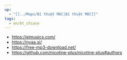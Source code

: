 ```yaml
---
up:
  - "[[../Maps/Bí thuật MOC|Bí thuật MOC]]"
tags:
  - on/bt_chiase
---
```


- https://eimusics.com/
- https://nyaa.si/
- https://free-mp3-download.net/
- https://github.com/nicotine-plus/nicotine-plus#authors